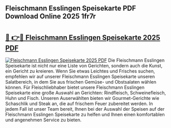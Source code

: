 ## Fleischmann Esslingen Speisekarte PDF Download Online 2025 1fr7r

# <h2><a href="http://gc6jemj.nevu.top/?p=Fleischmann+Esslingen+Speisekarte">🔗 👉🔴 Fleischmann Esslingen Speisekarte 2025 PDF</a></h2>

[![Fleischmann Esslingen Speisekarte 2025 PDF](https://i.imgur.com/dBaPXMq.png)](http://gc6jemj.nevu.top/?p=Fleischmann+Esslingen+Speisekarte)
Die Fleischmann Esslingen Speisekarte ist nicht nur eine Liste von Gerichten, sondern auch die Kunst, ein Gericht zu kreieren. Wenn Sie etwas Leichtes und Frisches suchen, empfehlen wir auf unserer Fleischmann Esslingen Speisekarte unseren Salatbereich, in dem Sie aus frischen Gemüse- und Obstsalaten wählen können. Für Fleischliebhaber bietet unsere Fleischmann Esslingen Speisekarte eine große Auswahl an Gerichten: Rindfleisch, Schweinefleisch, Huhn und Fisch. Unseren Auserwählten bieten wir Gourmet-Gerichte wie Schaschlik und Steak an, die auf frischem Feuer zubereitet werden. In jedem Fall ist unser Team bereit, Ihnen bei der Auswahl der Speisen auf der Fleischmann Esslingen Speisekarte zu helfen und Ihnen einen komfortablen und angenehmen Service zu bieten.
